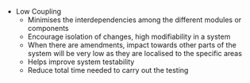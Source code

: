 - Low Coupling
	- Minimises the interdependencies among the different modules or components
	- Encourage isolation of changes, high modifiability in a system
	- When there are amendments, impact towards other parts of the system will be very low as they are localised to the specific areas
	- Helps improve system testability
	- Reduce total time needed to carry out the testing